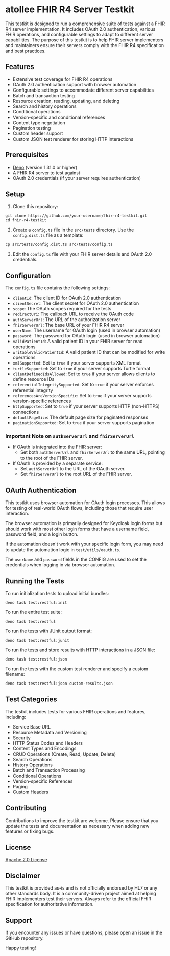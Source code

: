 # atollee FHIR R4 Server Testkit

This testkit is designed to run a comprehensive suite of tests against a FHIR R4 server implementation. It includes OAuth 2.0 authentication, various FHIR operations, and configurable settings to adapt to different server capabilities. The purpose of this testkit is to help FHIR server implementers and maintainers ensure their servers comply with the FHIR R4 specification and best practices.

## Features

- Extensive test coverage for FHIR R4 operations
- OAuth 2.0 authentication support with browser automation
- Configurable settings to accommodate different server capabilities
- Batch and transaction testing
- Resource creation, reading, updating, and deleting
- Search and history operations
- Conditional operations
- Version-specific and conditional references
- Content type negotiation
- Pagination testing
- Custom header support
- Custom JSON test renderer for storing HTTP interactions

## Prerequisites

- [Deno](https://deno.land/) (version 1.31.0 or higher)
- A FHIR R4 server to test against
- OAuth 2.0 credentials (if your server requires authentication)

## Setup

1. Clone this repository:
```
git clone https://github.com/your-username/fhir-r4-testkit.git
cd fhir-r4-testkit
```

2. Create a `config.ts` file in the `src/tests` directory. Use the `config.dist.ts` file as a template:
```
cp src/tests/config.dist.ts src/tests/config.ts
```

3. Edit the `config.ts` file with your FHIR server details and OAuth 2.0 credentials.

## Configuration

The `config.ts` file contains the following settings:

- `clientId`: The client ID for OAuth 2.0 authentication
- `clientSecret`: The client secret for OAuth 2.0 authentication
- `scope`: The OAuth scopes required for the tests
- `redirectUri`: The callback URL to receive the OAuth code
- `authServerUrl`: The URL of the authorization server
- `fhirServerUrl`: The base URL of your FHIR R4 server
- `userName`: The username for OAuth login (used in browser automation)
- `password`: The password for OAuth login (used in browser automation)
- `validPatientId`: A valid patient ID in your FHIR server for read operations
- `writableValidPatientId`: A valid patient ID that can be modified for write operations
- `xmlSupported`: Set to `true` if your server supports XML format
- `turtleSupported`: Set to `true` if your server supports Turtle format
- `clientDefinedIdsAllowed`: Set to `true` if your server allows clients to define resource IDs
- `referentialIntegritySupported`: Set to `true` if your server enforces referential integrity
- `referencesAreVersionSpecific`: Set to `true` if your server supports version-specific references
- `httpSupported`: Set to `true` if your server supports HTTP (non-HTTPS) connections
- `defaultPageSize`: The default page size for paginated responses
- `paginationSupported`: Set to `true` if your server supports pagination

### Important Note on `authServerUrl` and `fhirServerUrl`

- If OAuth is integrated into the FHIR server:
  - Set both `authServerUrl` and `fhirServerUrl` to the same URL, pointing to the root of the FHIR server.
- If OAuth is provided by a separate service:
  - Set `authServerUrl` to the URL of the OAuth server.
  - Set `fhirServerUrl` to the root URL of the FHIR server.

## OAuth Authentication

This testkit uses browser automation for OAuth login processes. This allows for testing of real-world OAuth flows, including those that require user interaction.

The browser automation is primarily designed for Keycloak login forms but should work with most other login forms that have a username field, password field, and a login button. 

If the automation doesn't work with your specific login form, you may need to update the automation logic in `test/utils/oauth.ts`.

The `userName` and `password` fields in the CONFIG are used to set the credentials when logging in via browser automation.

## Running the Tests


To run initialization tests to upload initial bundles:
```
deno task test:restful:init
```

To run the entire test suite:

```
deno task test:restful
```

To run the tests with JUnit output format:
```
deno task test:restful:junit
```

To run the tests and store results with HTTP interactions in a JSON file:
```
deno task test:restful:json
```

To run the tests with the custom test renderer and specify a custom filename:
```
deno task test:restful:json custom-results.json
```

## Test Categories

The testkit includes tests for various FHIR operations and features, including:

- Service Base URL
- Resource Metadata and Versioning
- Security
- HTTP Status Codes and Headers
- Content Types and Encodings
- CRUD Operations (Create, Read, Update, Delete)
- Search Operations
- History Operations
- Batch and Transaction Processing
- Conditional Operations
- Version-specific References
- Paging
- Custom Headers

## Contributing

Contributions to improve the testkit are welcome. Please ensure that you update the tests and documentation as necessary when adding new features or fixing bugs.

## License

[Apache 2.0 License](LICENSE)

## Disclaimer

This testkit is provided as-is and is not officially endorsed by HL7 or any other standards body. It is a community-driven project aimed at helping FHIR implementers test their servers. Always refer to the official FHIR specification for authoritative information.

## Support

If you encounter any issues or have questions, please open an issue in the GitHub repository.

Happy testing!